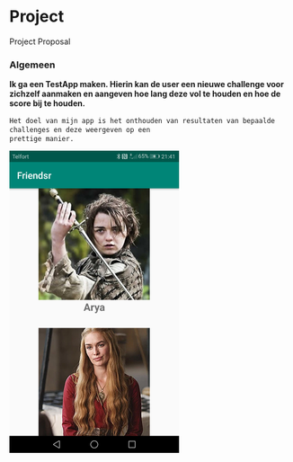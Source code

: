 # Project
Project Proposal 

### Algemeen
**Ik ga een TestApp maken. Hierin kan de user een nieuwe challenge voor zichzelf aanmaken en aangeven hoe lang deze vol te houden en hoe de score bij te houden.**

```
Het doel van mijn app is het onthouden van resultaten van bepaalde challenges en deze weergeven op een  
prettige manier.  
```


<img src="https://github.com/Quint-Langeveld/Friendsr/blob/master/doc/Screenshot_20181217-214157.png" width="60%" height="60%"/>
